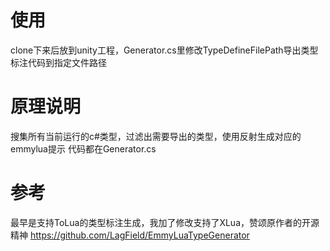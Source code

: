 # 使用
clone下来后放到unity工程，Generator.cs里修改TypeDefineFilePath导出类型标注代码到指定文件路径

# 原理说明
搜集所有当前运行的c#类型，过滤出需要导出的类型，使用反射生成对应的emmylua提示
代码都在Generator.cs

# 参考
最早是支持ToLua的类型标注生成，我加了修改支持了XLua，赞颂原作者的开源精神
https://github.com/LagField/EmmyLuaTypeGenerator
